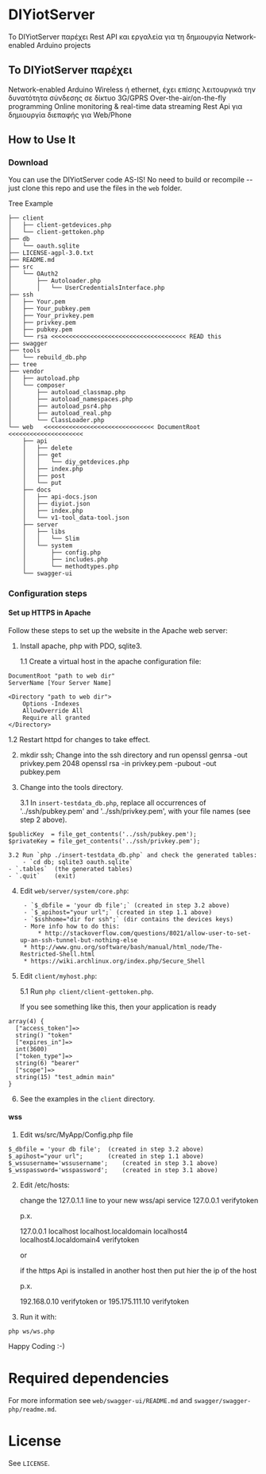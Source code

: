 # DIYiotServer

Το DIYiotServer παρέχει Rest API και εργαλεία για τη δημιουργία Network-enabled Arduino projects


## To DIYiotServer παρέχει


Network-enabled Arduino
	Wireless ή  ethernet, έχει επίσης λειτουργικά την δυνατότητα σύνδεσης σε δίκτυο 3G/GPRS
Over-the-air/on-the-fly programming
Online monitoring & real-time data streaming
Rest Api για δημιουργία διεπαφής για Web/Phone

## How to Use It

### Download
You can use the DIYiotServer code AS-IS! No need to build or recompile -- just clone this repo and use the files in the `web` folder.  

Tree Example
```
├── client
│   ├── client-getdevices.php
│   └── client-gettoken.php
├── db
│   └── oauth.sqlite
├── LICENSE-agpl-3.0.txt
├── README.md
├── src
│   └── OAuth2
│       ├── Autoloader.php
│       │   └── UserCredentialsInterface.php
├── ssh
│   ├── Your.pem
│   ├── Your_pubkey.pem
│   ├── Your_privkey.pem
│   ├── privkey.pem
│   ├── pubkey.pem
│   └── rsa <<<<<<<<<<<<<<<<<<<<<<<<<<<<<<<<<<<<<< READ this
├── swagger
├── tools
│   └── rebuild_db.php
├── tree
├── vendor
│   ├── autoload.php
│   └── composer
│       ├── autoload_classmap.php
│       ├── autoload_namespaces.php
│       ├── autoload_psr4.php
│       ├── autoload_real.php
│       └── ClassLoader.php
└── web   <<<<<<<<<<<<<<<<<<<<<<<<<<<<<<< DocumentRoot <<<<<<<<<<<<<<<<<<<<<
    ├── api
    │   ├── delete
    │   ├── get
    │   │   └── diy_getdevices.php
    │   ├── index.php
    │   ├── post
    │   └── put
    ├── docs
    │   ├── api-docs.json
    │   ├── diyiot.json
    │   ├── index.php
    │   └── v1-tool_data-tool.json
    ├── server
    │   ├── libs
    │   │   └── Slim
    │   └── system
    │       ├── config.php
    │       ├── includes.php
    │       └── methodtypes.php
    └── swagger-ui
```
### Configuration steps

#### Set up HTTPS in Apache

Follow these steps to set up the website in the Apache web server:

1. Install apache, php with PDO, sqlite3.

    1.1 Create a virtual host in the apache configuration file:

```
DocumentRoot "path to web dir"
ServerName [Your Server Name]
    
<Directory "path to web dir">
    Options -Indexes
    AllowOverride All
    Require all granted
</Directory>
```

   1.2 Restart httpd for changes to take effect.

2. mkdir ssh; Change into the ssh  directory and run
   openssl genrsa -out privkey.pem 2048
   openssl rsa -in privkey.pem -pubout -out pubkey.pem 

3. Change into the tools directory.

    3.1 In `insert-testdata_db.php`, replace all occurrences of '../ssh/pubkey.pem' and '../ssh/privkey.pem', with your file names (see step 2 above).

````
$publicKey  = file_get_contents('../ssh/pubkey.pem');
$privateKey = file_get_contents('../ssh/privkey.pem');
````

    3.2 Run `php ./insert-testdata_db.php` and check the generated tables:
        - `cd db; sqlite3 oauth.sqlite`
	- `.tables`  (the generated tables)
	- `.quit`    (exit)
4. Edit `web/server/system/core.php`:

        - `$_dbfile = 'your db file';` (created in step 3.2 above)
        - `$_apihost="your url";` (created in step 1.1 above)
        - `$sshhome="dir for ssh";` (dir contains the devices keys)
        - More info how to do this:
            * http://stackoverflow.com/questions/8021/allow-user-to-set-up-an-ssh-tunnel-but-nothing-else
	    * http://www.gnu.org/software/bash/manual/html_node/The-Restricted-Shell.html
	    * https://wiki.archlinux.org/index.php/Secure_Shell

5. Edit `client/myhost.php`:

     5.1 Run `php client/client-gettoken.php`.

	If you see something like this, then your application is ready
````
array(4) {
  ["access_token"]=>
  string() "token"
  ["expires_in"]=>
  int(3600)
  ["token_type"]=>
  string(6) "bearer"
  ["scope"]=>
  string(15) "test_admin main"
}
````

6. See the examples in the `client` directory.

#### wss

1. Edit ws/src/MyApp/Config.php file

````
$_dbfile = 'your db file'; 	(created in step 3.2 above)
$_apihost="your url"; 		(created in step 1.1 above)	
$_wssusername='wssusername'; 	(created in step 3.1 above)
$_wsspassword='wsspassword';	(created in step 3.1 above)
````

2. Edit /etc/hosts:

	change the 127.0.1.1 line to your new wss/api service
	127.0.0.1 <old names>  verifytoken 

	p.x.

	127.0.0.1   localhost localhost.localdomain localhost4 localhost4.localdomain4 verifytoken

	or 

	
	if the https Api is  installed in another host
	then put hier the  ip of the host
	
	p.x.

	192.168.0.10   verifytoken or 195.175.111.10 verifytoken


2. Run it with:
````
php ws/ws.php
````

Happy Coding :-)


# Required dependencies

For more information see `web/swagger-ui/README.md` and `swagger/swagger-php/readme.md`.

# License

  See `LICENSE`.
